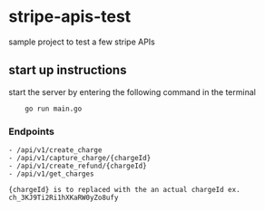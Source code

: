 # stripe-apis-test
sample project to test a few stripe APIs

## start up instructions
start the server by entering the following command in the terminal

```golang
    go run main.go
```
### Endpoints

    - /api/v1/create_charge
    - /api/v1/capture_charge/{chargeId}
    - /api/v1/create_refund/{chargeId}
    - /api/v1/get_charges

    {chargeId} is to replaced with the an actual chargeId ex. ch_3KJ9Ti2Ri1hXKaRW0yZo8ufy
